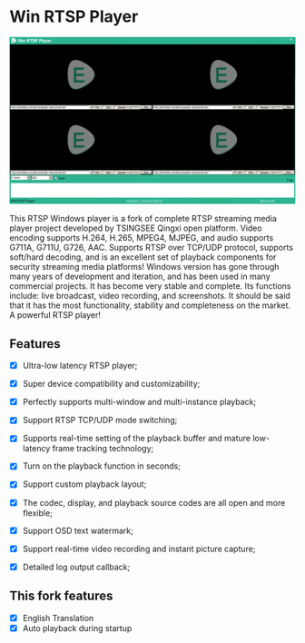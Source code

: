 # Win RTSP Player #

<img src="https://raw.githubusercontent.com/e1z0/Win-RTSP-Player/master/pics/player_in_action.png" data-canonical-src="https://raw.githubusercontent.com/e1z0/Win-RTSP-Player/master/pics/player_in_action.png" width="600"/>


This RTSP Windows player is a fork of complete RTSP streaming media player project developed by TSINGSEE Qingxi open platform. Video encoding supports H.264, H.265, MPEG4, MJPEG, and audio supports G711A, G711U, G726, AAC. Supports RTSP over TCP/UDP protocol, supports soft/hard decoding, and is an excellent set of playback components for security streaming media platforms! Windows version has gone through many years of development and iteration, and has been used in many commercial projects. It has become very stable and complete. Its functions include: live broadcast, video recording, and screenshots. It should be said that it has the most functionality, stability and completeness on the market. A powerful RTSP player!


## Features ##

- [x] Ultra-low latency RTSP player;
- [x] Super device compatibility and customizability;
- [x] Perfectly supports multi-window and multi-instance playback;
- [x] Support RTSP TCP/UDP mode switching;
- [x] Supports real-time setting of the playback buffer and mature low-latency frame tracking technology;
- [x] Turn on the playback function in seconds;
- [x] Support custom playback layout;
- [x] The codec, display, and playback source codes are all open and more flexible;
- [x] Support OSD text watermark;
- [x] Support real-time video recording and instant picture capture;
- [x] Detailed log output callback;


## This fork features ##

- [x] English Translation
- [x] Auto playback during startup 
